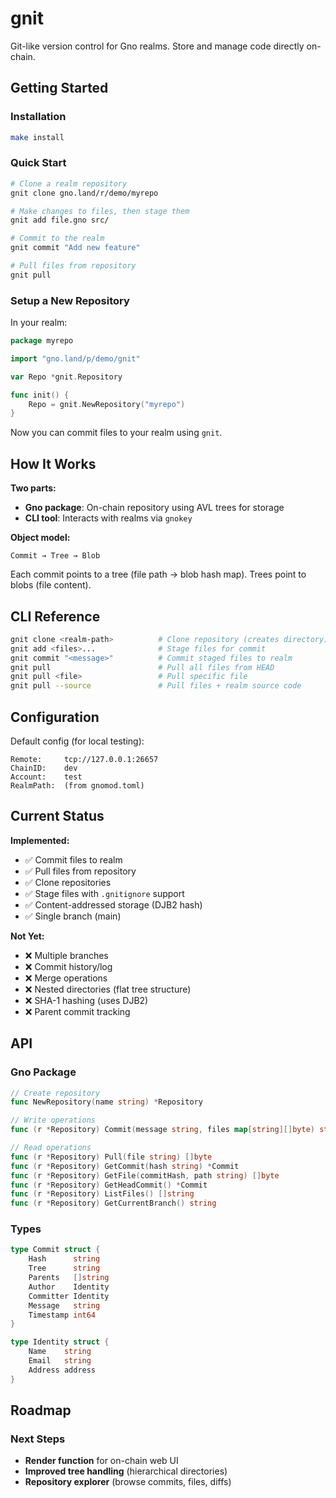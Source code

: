 # gnit

Git-like version control for Gno realms. Store and manage code directly on-chain.

## Getting Started

### Installation

```bash
make install
```

### Quick Start

```bash
# Clone a realm repository
gnit clone gno.land/r/demo/myrepo

# Make changes to files, then stage them
gnit add file.gno src/

# Commit to the realm
gnit commit "Add new feature"

# Pull files from repository
gnit pull
```

### Setup a New Repository

In your realm:

```go
package myrepo

import "gno.land/p/demo/gnit"

var Repo *gnit.Repository

func init() {
    Repo = gnit.NewRepository("myrepo")
}
```

Now you can commit files to your realm using `gnit`.

## How It Works

**Two parts:**
- **Gno package**: On-chain repository using AVL trees for storage
- **CLI tool**: Interacts with realms via `gnokey`

**Object model:**
```
Commit → Tree → Blob
```

Each commit points to a tree (file path → blob hash map). Trees point to blobs (file content).

## CLI Reference

```bash
gnit clone <realm-path>          # Clone repository (creates directory)
gnit add <files>...              # Stage files for commit
gnit commit "<message>"          # Commit staged files to realm
gnit pull                        # Pull all files from HEAD
gnit pull <file>                 # Pull specific file
gnit pull --source               # Pull files + realm source code
```

## Configuration

Default config (for local testing):
```
Remote:     tcp://127.0.0.1:26657
ChainID:    dev
Account:    test
RealmPath:  (from gnomod.toml)
```

## Current Status

**Implemented:**
- ✅ Commit files to realm
- ✅ Pull files from repository
- ✅ Clone repositories
- ✅ Stage files with `.gnitignore` support
- ✅ Content-addressed storage (DJB2 hash)
- ✅ Single branch (main)

**Not Yet:**
- ❌ Multiple branches
- ❌ Commit history/log
- ❌ Merge operations
- ❌ Nested directories (flat tree structure)
- ❌ SHA-1 hashing (uses DJB2)
- ❌ Parent commit tracking

## API

### Gno Package

```go
// Create repository
func NewRepository(name string) *Repository

// Write operations
func (r *Repository) Commit(message string, files map[string][]byte) string

// Read operations
func (r *Repository) Pull(file string) []byte
func (r *Repository) GetCommit(hash string) *Commit
func (r *Repository) GetFile(commitHash, path string) []byte
func (r *Repository) GetHeadCommit() *Commit
func (r *Repository) ListFiles() []string
func (r *Repository) GetCurrentBranch() string
```

### Types

```go
type Commit struct {
    Hash      string
    Tree      string
    Parents   []string
    Author    Identity
    Committer Identity
    Message   string
    Timestamp int64
}

type Identity struct {
    Name    string
    Email   string
    Address address
}
```

## Roadmap

### Next Steps
- **Render function** for on-chain web UI
- **Improved tree handling** (hierarchical directories)
- **Repository explorer** (browse commits, files, diffs)
